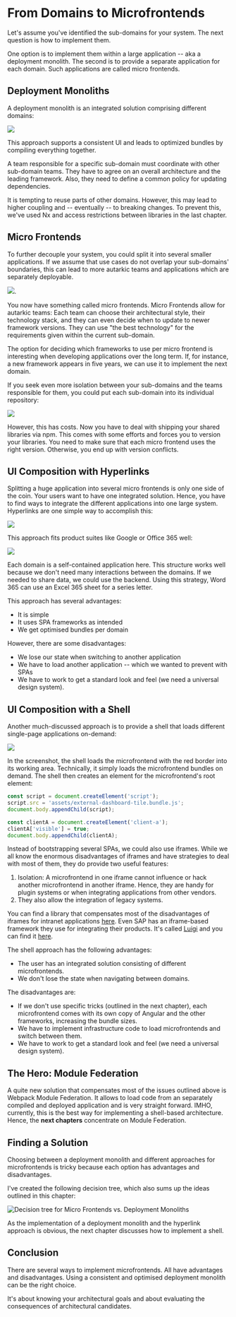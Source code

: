 # From Domains to Microfrontends

Let's assume you've identified the sub-domains for your system. The next question is how to implement them.

One option is to implement them within a large application -- aka a deployment monolith. The second is to provide a separate application for each domain. Such applications are called micro frontends.

## Deployment Monoliths

A deployment monolith is an integrated solution comprising different domains:

![](images/02.png)

This approach supports a consistent UI and leads to optimized bundles by compiling everything together.

A team responsible for a specific sub-domain must coordinate with other sub-domain teams. They have to agree on an overall architecture and the leading framework. Also, they need to define a common policy for updating dependencies. 

It is tempting to reuse parts of other domains. However, this may lead to higher coupling and -- eventually -- to breaking changes. To prevent this, we've used Nx and access restrictions between libraries in the last chapter.

## Micro Frontends

To further decouple your system, you could split it into several smaller applications. If we assume that use cases do not overlap your sub-domains' boundaries, this can lead to more autarkic teams and applications which are separately deployable.

![](images/03.png).

You now have something called micro frontends. Micro Frontends allow for autarkic teams: Each team can choose their architectural style, their technology stack, and they can even decide when to update to newer framework versions. They can use "the best technology" for the requirements given within the current sub-domain.  

The option for deciding which frameworks to use per micro frontend is interesting when developing applications over the long term. If, for instance, a new framework appears in five years, we can use it to implement the next domain.

If you seek even more isolation between your sub-domains and the teams responsible for them, you could put each sub-domain into its individual  repository:

![](images/04.png)

However, this has costs. Now you have to deal with shipping your shared libraries via npm. This comes with some efforts and forces you to version your libraries. You need to make sure that each micro frontend uses the right version. Otherwise, you end up with version conflicts. 

## UI Composition with Hyperlinks

Splitting a huge application into several micro frontends is only one side of the coin. Your users want to have one integrated solution. Hence, you have to find ways to integrate the different applications into one large system. Hyperlinks are one simple way to accomplish this:

![](images/05.png)

This approach fits product suites like Google or Office 365 well:

![](images/word.png)

Each domain is a self-contained application here. This structure works well because we don't need many interactions between the domains. If we needed to share data, we could use the backend. Using this strategy, Word 365 can use an Excel 365 sheet for a series letter. 

This approach has several advantages:

- It is simple
- It uses SPA frameworks as intended
- We get optimised bundles per domain

However, there are some disadvantages:

- We lose our state when switching to another application
- We have to load another application -- which we wanted to prevent with SPAs
- We have to work to get a standard look and feel (we need a universal design system).

## UI Composition with a Shell

Another much-discussed approach is to provide a shell that loads different single-page applications on-demand:

![](images/case-study-01.png)

In the screenshot, the shell loads the microfrontend with the red border into its working area. Technically, it simply loads the microfrontend bundles on demand. The shell then creates an element for the microfrontend's root element:

```javascript
const script = document.createElement('script');
script.src = 'assets/external-dashboard-tile.bundle.js';
document.body.appendChild(script);

const clientA = document.createElement('client-a');
clientA['visible'] = true;
document.body.appendChild(clientA);
```

Instead of bootstrapping several SPAs, we could also use iframes. While we all know the enormous disadvantages of iframes and have strategies to deal with most of them, they do provide two useful features:

1. Isolation: A microfrontend in one iframe cannot influence or hack another microfrontend in another iframe. Hence, they are handy for plugin systems or when integrating applications from other vendors. 
2. They also allow the integration of legacy systems.

You can find a library that compensates most of the disadvantages of iframes for intranet applications [here](https://www.npmjs.com/package/@microfrontend/common). Even SAP has an iframe-based framework they use for integrating their products. It's called [Luigi](https://github.com/SAP/luigi) and you can find it [here](https://github.com/SAP/luigi).

The shell approach has the following advantages:

- The user has an integrated solution consisting of different microfrontends.
- We don't lose the state when navigating between domains.

The disadvantages are:

- If we don't use specific tricks (outlined in the next chapter), each microfrontend comes with its own copy of Angular and the other frameworks, increasing the bundle sizes.
- We have to implement infrastructure code to load microfrontends and switch between them.
- We have to work to get a standard look and feel (we need a universal design system).

## The Hero: Module Federation

A quite new solution that compensates most of the issues outlined above is Webpack Module Federation. It allows to load code from an separately compiled and deployed application and is very straight forward. IMHO, currently, this is the best way for implementing a shell-based architecture. Hence, the **next chapters** concentrate on Module Federation. 

## Finding a Solution

Choosing between a deployment monolith and different approaches for microfrontends is tricky because each option has advantages and disadvantages.

I've created the following decision tree, which also sums up the ideas outlined in this chapter:

![Decision tree for Micro Frontends vs. Deployment Monoliths](images/decision-tree.png)

As the implementation of a deployment monolith and the hyperlink approach is obvious, the next chapter discusses how to implement a shell.

## Conclusion

There are several ways to implement microfrontends. All have advantages and disadvantages. Using a consistent and optimised deployment monolith can be the right choice.

It's about knowing your architectural goals and about evaluating the consequences of architectural candidates. 


